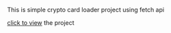 This is simple crypto card loader project using fetch api 

[click to view](https://gulshan0201.github.io/HTML-CSS-JavaScript-Projects/card-loader/index.html) the project
